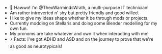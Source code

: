 - 👋 Hawwo! I’m @TheoWarmindsWrath, a multi-purpose IT technician!
- Am rather introverted n' shy but pretty friendly and good willed.
- I like to give my ideas shape whether it be through mods or projects.
- Currently modding on Stellaris and doing some Blender modelling for my own fun.
- My pronoms are take whatever and own it when interacting with me!
- ⚡ Facts: I've got ADHD and ASD and on the journey to prove that we're as good as neurotypicals!

<!---
TheoWarmindsWrath/TheoWarmindsWrath is a ✨ special ✨ repository because its `README.md` (this file) appears on your GitHub profile.
You can click the Preview link to take a look at your changes.
--->
